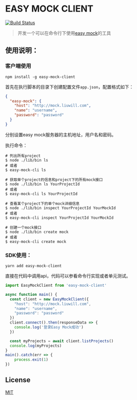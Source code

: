# EASY MOCK CLIENT
[![Build Status][travis-image]][travis-url]

> 开发一个可以在命令行下使用[easy mock](https://github.com/easy-mock/easy-mock)的工具

## 使用说明：

### 客户端使用

`npm install -g easy-mock-client`

首先在执行脚本的目录下创建配置文件`app.json`，配置格式如下：
```json
{
  "easy-mock": {
    "host": "http://mock.liuwill.com",
    "name": "username",
    "password": "password"
  }
}
```
分别设置easy mock服务器的主机地址，用户名和密码。

执行命令：
```shell
# 列出所有project
$ node ./lib/bin ls
# 或者
$ easy-mock-cli ls

# 获取单个project的信息和project下的所有mock接口
$ node ./lib/bin ls YourProjectId
# 或者
$ easy-mock-cli ls YourProjectId

# 查看某个project下的单个mock详细信息
$ node ./lib/bin inspect YourProjectId YourMockId
# 或者
$ easy-mock-cli inspect YourProjectId YourMockId

# 创建一个mock接口
$ node ./lib/bin create mock
# 或者
$ easy-mock-cli create mock
```

### SDK使用：

```
yarn add easy-mock-client
```

直接在代码中调用api，代码可以参看命令行实现或者单元测试。

```javascript
import EasyMockClient from 'easy-mock-client'

async function main() {
  const client = new EasyMockClient({
    "host": "http://mock.liuwill.com",
    "name": "username",
    "password": "password" 
  })
  client.connect().then(responseData => {
    console.log('登录Easy Mock成功')
  })

  const myProjects = await client.listProjects()
  console.log(myProjects)
}
main().catch(err => {
    process.exit(1)
})
```

## License

  [MIT](./LICENSE)

[travis-image]: https://img.shields.io/travis/easy-tools/easy-mock-client/master.svg?style=flat-square
[travis-url]: https://travis-ci.org/easy-tools/easy-mock-client
